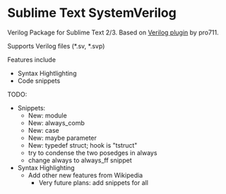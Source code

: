 # Sublime Text SystemVerilog
Verilog Package for Sublime Text 2/3. Based on [Verilog plugin](https://github.com/pro711/sublime-verilog) by pro711.

Supports Verilog files (*.sv, *.svp)

Features include
 - Syntax Hightlighting
 - Code snippets

TODO:
- Snippets:
    * New: module
    * New: always_comb
    * New: case
    * New: maybe parameter
    * New: typedef struct; hook is "tstruct"
    * try to condense the two posedges in always
    * change always to always_ff snippet
- Syntax Highlighting
    * Add other new features from Wikipedia
        * Very future plans: add snippets for all
